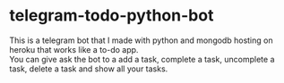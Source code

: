 # telegram-todo-python-bot
This is a telegram bot that I made with python and mongodb hosting on heroku that works like a to-do app.  
You can give ask the bot to a add a task, complete a task, uncomplete a task, delete a task and show all your tasks.  
